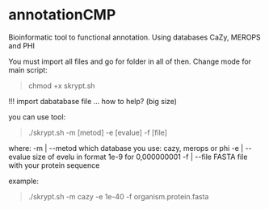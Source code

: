 # annotationCMP
Bioinformatic tool to functional annotation. Using databases CaZy, MEROPS and PHI

You must import all files and go for folder in all of then.
Change mode for main script:
 > chmod +x skrypt.sh
 
 !!! import dabatabase file ... how to help? (big size)
 
 you can use tool:
 
 > ./skrypt.sh -m [metod] -e [evalue] -f [file]
 
 where:
 -m | --metod       which database you use: cazy, merops or phi
 -e | --evalue      size of evelu in format 1e-9 for 0,000000001
 -f | --file        FASTA file with your protein sequence
 
 example:
 > ./skrypt.sh -m cazy -e 1e-40 -f organism.protein.fasta
